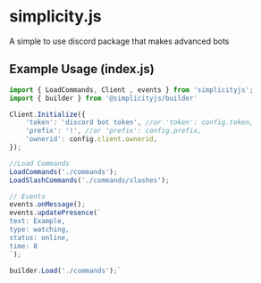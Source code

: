 # simplicity.js
A simple to use discord package that makes advanced bots

## Example Usage (index.js)
```js
import { LoadCommands, Client , events } from 'simplicityjs';
import { builder } from '@simplicityjs/builder'

Client.Initialize({
    'token': 'discord bot token', //or 'token': config.token,
    'prefix': '!', //or 'prefix': config.prefix,
    'ownerid': config.client.ownerid,
});

//Load Commands
LoadCommands('./commands');
LoadSlashCommands('./commands/slashes');

// Events
events.onMessage();
events.updatePresence(`
text: Example,
type: watching,
status: online,
time: 8
`);

builder.Load('./commands');`
